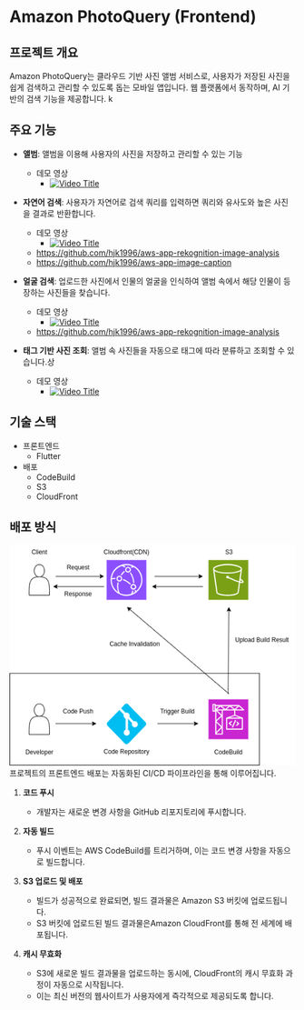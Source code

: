 # Amazon PhotoQuery (Frontend)

## 프로젝트 개요

Amazon PhotoQuery는 클라우드 기반 사진 앨범 서비스로, 사용자가 저장된 사진을 쉽게 검색하고 관리할 수 있도록 돕는 모바일 앱입니다. 웹 플랫폼에서 동작하며, AI 기반의 검색 기능을 제공합니다.
k

## 주요 기능

- **앨범**: 앨범을 이용해 사용자의 사진을 저장하고 관리할 수 있는 기능
  - 데모 영상
    - [![Video Title](http://img.youtube.com/vi/NO4W2d3KbY4/0.jpg)](https://www.youtube.com/watch?v=NO4W2d3KbY4 "Video Title")
- **자연어 검색**: 사용자가 자연어로 검색 쿼리를 입력하면 쿼리와 유사도와 높은 사진을 결과로 반환합니다.
  - 데모 영상
    - [![Video Title](http://img.youtube.com/vi/l_XaYF5AkM4/0.jpg)](https://www.youtube.com/watch?v=l_XaYF5AkM4 "Video Title")
  - https://github.com/hjk1996/aws-app-rekognition-image-analysis
  - https://github.com/hjk1996/aws-app-image-caption

- **얼굴 검색**: 업로드한 사진에서 인물의 얼굴을 인식하여 앨범 속에서 해당 인물이 등장하는 사진들을 찾습니다.
  - 데모 영상
    - [![Video Title](http://img.youtube.com/vi/JR8Q7QL9jAI/0.jpg)](https://www.youtube.com/watch?v=JR8Q7QL9jAI "Video Title")
  -  https://github.com/hjk1996/aws-app-rekognition-image-analysis

- **태그 기반 사진 조회**: 앨범 속 사진들을 자동으로 태그에 따라 분류하고 조회할 수 있습니다.상
  - 데모 영상
    - [![Video Title](http://img.youtube.com/vi/KFz-5vdO3L4/0.jpg)](https://www.youtube.com/watch?v=KFz-5vdO3L4 "Video Title")

## 기술 스택

- 프론트엔드
  - Flutter
- 배포
  - CodeBuild
  - S3
  - CloudFront
## 배포 방식

![alt text](frontend_cicd_pipeline.drawio.png)
프로젝트의 프론트엔드 배포는 자동화된 CI/CD 파이프라인을 통해 이루어집니다.

1. **코드 푸시**

   - 개발자는 새로운 변경 사항을 GitHub 리포지토리에 푸시합니다.

2. **자동 빌드**
   - 푸시 이벤트는 AWS CodeBuild를 트리거하며, 이는 코드 변경 사항을 자동으로 빌드합니다.
3. **S3 업로드 및 배포**
   - 빌드가 성공적으로 완료되면, 빌드 결과물은 Amazon S3 버킷에 업로드됩니다.
   - S3 버킷에 업로드된 빌드 결과물은Amazon CloudFront를 통해 전 세계에 배포됩니다.

4. **캐시 무효화**
   - S3에 새로운 빌드 결과물을 업로드하는 동시에, CloudFront의 캐시 무효화 과정이 자동으로 시작됩니다.
   - 이는 최신 버전의 웹사이트가 사용자에게 즉각적으로 제공되도록 합니다.
